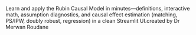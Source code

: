 Learn and apply the Rubin Causal Model in minutes—definitions, interactive math, assumption diagnostics, and causal effect estimation (matching, PS/IPW, doubly robust, regression) in a clean Streamlit UI.created by Dr Merwan Roudane
